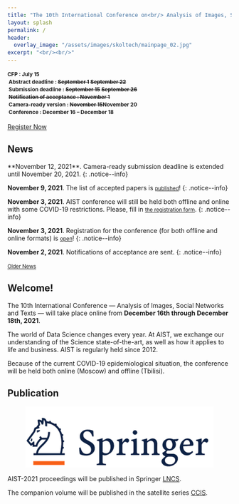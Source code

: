 ```yaml
---
title: "The 10th International Conference on<br/> Analysis of Images, Social Networks and Texts"
layout: splash
permalink: /
header:
  overlay_image: "/assets/images/skoltech/mainpage_02.jpg"
excerpt: "<br/><br/>"
---
```

<div class="text-center">
    <span style="font-weight: bold; font-size: smaller;">
    CFP : July 15<br/>&nbsp;Abstract deadline : <strike>September 1</strike> <strike>September 22</strike><br/>&nbsp;Submission deadline : <strike>September 15</strike> <strike>September 26</strike><br/>&nbsp;<strike>Notification of acceptance : November 1</strike><br/>&nbsp;Camera-ready version : <strike>November 15</strike>November 20<br/>&nbsp;Conference : December 16 &ndash; December 18</span><br/><br/>
      <a href="http://eepurl.com/djZwUv" target="_blank" class="btn btn--primary">Register Now</a>
</div>

<h2>News</h2>
**November 12, 2021**. Camera-ready submission deadline is extended until November 20, 2021.
{: .notice--info}

**November 9, 2021**. The list of accepted papers is <a href="/program/accepted/" style="font-size: smaller; font-decoration: italic;">published</a>!
{: .notice--info}

**November 3, 2021**. AIST conference will still be held both offline and online with some COVID-19 restrictions. Please, fill in <a href="http://eepurl.com/djZwUv" style="font-size: smaller; font-decoration: italic;">the registration form</a>.
{: .notice--info}

**November 3, 2021**. Registration for the conference (for both offline and online formats) is <a href="http://eepurl.com/djZwUv" style="font-size: smaller; font-decoration: italic;">open</a>!
{: .notice--info}

**November 2, 2021**. Notifications of acceptance are sent.
{: .notice--info}

<div class="text-center">
    <a href="/archive/" style="font-size: smaller; font-decoration: italic;">Older News</a>
</div>

<h2>Welcome!</h2>

The 10th International Conference — Analysis of Images, Social Networks and Texts — will take place online from <b>December 16th through December 18th, 2021</b>.

The world of Data Science changes every year. At AIST, we exchange our understanding of the Science state-of-the-art, as well as how it applies to life and business. AIST is regularly held since 2012.

Because of the current COVID-19 epidemiological situation, the conference will be held both online (Moscow) and offline (Tbilisi).

<h2>Publication</h2>

<figure>
  <a href="https://www.springer.com"><img src="/assets/images/springer.png"></a>
</figure>


AIST-2021 proceedings will be published in Springer <a href="https://www.springer.com/series/558">LNCS</a>.

The companion volume will be published in the satellite series [CCIS](https://www.springer.com/series/7899).

<!-- ВК9173 -->
